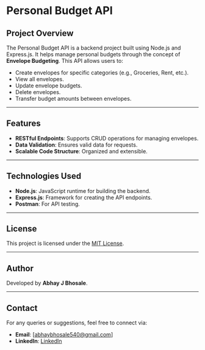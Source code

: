 # Personal Budget API

## **Project Overview**
The Personal Budget API is a backend project built using Node.js and Express.js. It helps manage personal budgets through the concept of **Envelope Budgeting**. This API allows users to:

- Create envelopes for specific categories (e.g., Groceries, Rent, etc.).
- View all envelopes.
- Update envelope budgets.
- Delete envelopes.
- Transfer budget amounts between envelopes.

---

## **Features**

- **RESTful Endpoints**: Supports CRUD operations for managing envelopes.
- **Data Validation**: Ensures valid data for requests.
- **Scalable Code Structure**: Organized and extensible.

---

## **Technologies Used**

- **Node.js**: JavaScript runtime for building the backend.
- **Express.js**: Framework for creating the API endpoints.
- **Postman**: For API testing.

---

## **License**
This project is licensed under the [MIT License](LICENSE).

---

## **Author**
Developed by **Abhay J Bhosale**.

---

## **Contact**
For any queries or suggestions, feel free to connect via:

- **Email**: [abhaybhosale540@gmail.com]
- **LinkedIn**: [LinkedIn](https://www.linkedin.com/in/abhay-bhosale-93aa67294/)

